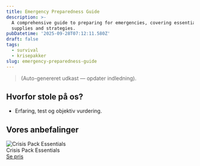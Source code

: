 ```yaml
---
title: Emergency Preparedness Guide
description: >-
  A comprehensive guide to preparing for emergencies, covering essential
  supplies and strategies.
pubDatetime: '2025-09-28T07:12:11.580Z'
draft: false
tags:
  - survival
  - krisepakker
slug: emergency-preparedness-guide
---
```

> (Auto-genereret udkast — opdater indledning).

## Hvorfor stole på os?
- Erfaring, test og objektiv vurdering.

## Vores anbefalinger


<!-- Auto: Affiliate-kort fra Products/SKUs -->

<div class="aff-card"><img src="abstract_15.png (https://v5.airtableusercontent.com/v3/u/45/45/1759053600000/kjnfTt4cPIGoug72b-yJOA/HvR6F0UXIL0BciXW5He95RgADeNkcpQDjHRkKA-1do_Rrc_fOw19f6pCOgQlWm6ds3nhGxuOaJrnHPOWRFdKoh9ivauZxuNVPK__QQAGWkQEEgzLuRaOB3dTfvvOQUTlwMrYgG2nZKgqIttVKE_xh_YnSHjKZxSZxFrDAuyytmA/uYrZAeLbFP0Blz5D_hrjMXW96ONeClKewLkW0g2FId8)" alt="Crisis Pack Essentials" class="aff-card__img" /><div class="aff-card__meta"><div class="aff-card__title">Crisis Pack Essentials</div><a class="aff-btn" href="https://affiliate.homeessentialsee62.com/deal789?utm_source=klartilalt&utm_medium=affiliate&subid=emergency-preparedness-guide-2025-09-28" rel="sponsored nofollow noopener" target="_blank">Se pris</a></div></div>

